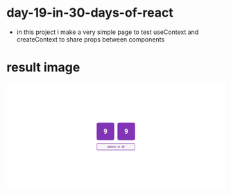 # day-19-in-30-days-of-react 

- in this project i make a very simple page to test useContext and createContext to share props between components 

# result image  

![](site.png)